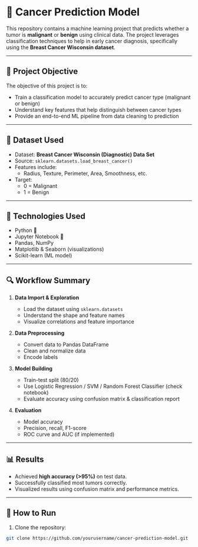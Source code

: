 # 🧬 Cancer Prediction Model

This repository contains a machine learning project that predicts whether a tumor is **malignant** or **benign** using clinical data. The project leverages classification techniques to help in early cancer diagnosis, specifically using the **Breast Cancer Wisconsin dataset**.

---

## 📌 Project Objective

The objective of this project is to:

- Train a classification model to accurately predict cancer type (malignant or benign)
- Understand key features that help distinguish between cancer types
- Provide an end-to-end ML pipeline from data cleaning to prediction

---

## 📁 Dataset Used

- Dataset: **Breast Cancer Wisconsin (Diagnostic) Data Set**
- Source: `sklearn.datasets.load_breast_cancer()`
- Features include:
  - Radius, Texture, Perimeter, Area, Smoothness, etc.
- Target:
  - 0 = Malignant
  - 1 = Benign

---

## 🔧 Technologies Used

- Python 🐍
- Jupyter Notebook 📓
- Pandas, NumPy
- Matplotlib & Seaborn (visualizations)
- Scikit-learn (ML model)

---

## 🔍 Workflow Summary

1. **Data Import & Exploration**
   - Load the dataset using `sklearn.datasets`
   - Understand the shape and feature names
   - Visualize correlations and feature importance

2. **Data Preprocessing**
   - Convert data to Pandas DataFrame
   - Clean and normalize data
   - Encode labels

3. **Model Building**
   - Train-test split (80/20)
   - Use Logistic Regression / SVM / Random Forest Classifier (check notebook)
   - Evaluate accuracy using confusion matrix & classification report

4. **Evaluation**
   - Model accuracy
   - Precision, recall, F1-score
   - ROC curve and AUC (if implemented)

---

## 📊 Results

- Achieved **high accuracy (>95%)** on test data.
- Successfully classified most tumors correctly.
- Visualized results using confusion matrix and performance metrics.

---

## 🚀 How to Run

1. Clone the repository:

```bash
git clone https://github.com/yourusername/cancer-prediction-model.git

